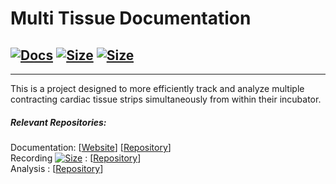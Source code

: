 # Multi Tissue Documentation


[![Docs](https://img.shields.io/website?down_color=red&down_message=offline&label=Visit%20Docs&style=for-the-badge&up_color=success&up_message=online&url=https%3A%2F%2Fmtt.mrph.dev)](http://mtt.mrph.dev) 
[![Size](https://img.shields.io/docker/image-size/murphs/mtt/nginx?label=Nginx%20Image%20Size&style=for-the-badge)](https://hub.docker.com/r/murphs/mta)
[![Size](https://img.shields.io/docker/image-size/murphs/mtt/flask?label=Flask%20Image%20Size&style=for-the-badge)](https://hub.docker.com/r/murphs/mta)
---

---

This is a project designed to more efficiently track and analyze multiple contracting cardiac tissue strips simultaneously from within their incubator.


##### Relevant Repositories:

Documentation: [[Website](https://mtt.mrph.dev)] [[Repository](https://gitlab.com/costa-lab/multi-tissue-tracking/Documentation)]  
Recording [![Size](https://gitlab.com/costa-lab/multi-tissue-tracking/analysis/badges/main/pipeline.svg)](https://google.com)  : [[Repository](https://gitlab.com/costa-lab/multi-tissue-tracking/recording)]  
Analysis : [[Repository](https://gitlab.com/costa-lab/multi-tissue-tracking/analysis)]
